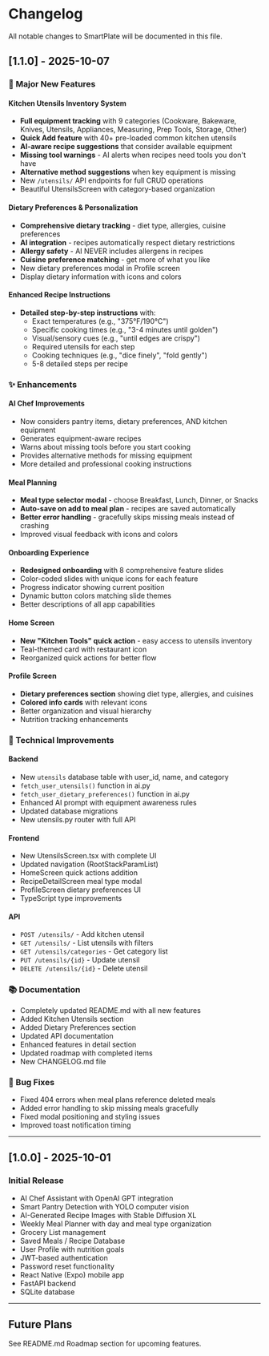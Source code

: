 # Changelog

All notable changes to SmartPlate will be documented in this file.

## [1.1.0] - 2025-10-07

### 🎉 Major New Features

#### Kitchen Utensils Inventory System
- **Full equipment tracking** with 9 categories (Cookware, Bakeware, Knives, Utensils, Appliances, Measuring, Prep Tools, Storage, Other)
- **Quick Add feature** with 40+ pre-loaded common kitchen utensils
- **AI-aware recipe suggestions** that consider available equipment
- **Missing tool warnings** - AI alerts when recipes need tools you don't have
- **Alternative method suggestions** when key equipment is missing
- New `/utensils/` API endpoints for full CRUD operations
- Beautiful UtensilsScreen with category-based organization

#### Dietary Preferences & Personalization
- **Comprehensive dietary tracking** - diet type, allergies, cuisine preferences
- **AI integration** - recipes automatically respect dietary restrictions
- **Allergy safety** - AI NEVER includes allergens in recipes
- **Cuisine preference matching** - get more of what you like
- New dietary preferences modal in Profile screen
- Display dietary information with icons and colors

#### Enhanced Recipe Instructions
- **Detailed step-by-step instructions** with:
  - Exact temperatures (e.g., "375°F/190°C")
  - Specific cooking times (e.g., "3-4 minutes until golden")
  - Visual/sensory cues (e.g., "until edges are crispy")
  - Required utensils for each step
  - Cooking techniques (e.g., "dice finely", "fold gently")
  - 5-8 detailed steps per recipe

### ✨ Enhancements

#### AI Chef Improvements
- Now considers pantry items, dietary preferences, AND kitchen equipment
- Generates equipment-aware recipes
- Warns about missing tools before you start cooking
- Provides alternative methods for missing equipment
- More detailed and professional cooking instructions

#### Meal Planning
- **Meal type selector modal** - choose Breakfast, Lunch, Dinner, or Snacks
- **Auto-save on add to meal plan** - recipes are saved automatically
- **Better error handling** - gracefully skips missing meals instead of crashing
- Improved visual feedback with icons and colors

#### Onboarding Experience
- **Redesigned onboarding** with 8 comprehensive feature slides
- Color-coded slides with unique icons for each feature
- Progress indicator showing current position
- Dynamic button colors matching slide themes
- Better descriptions of all app capabilities

#### Home Screen
- **New "Kitchen Tools" quick action** - easy access to utensils inventory
- Teal-themed card with restaurant icon
- Reorganized quick actions for better flow

#### Profile Screen  
- **Dietary preferences section** showing diet type, allergies, and cuisines
- **Colored info cards** with relevant icons
- Better organization and visual hierarchy
- Nutrition tracking enhancements

### 🔧 Technical Improvements

#### Backend
- New `utensils` database table with user_id, name, and category
- `fetch_user_utensils()` function in ai.py
- `fetch_user_dietary_preferences()` function in ai.py
- Enhanced AI prompt with equipment awareness rules
- Updated database migrations
- New utensils.py router with full API

#### Frontend
- New UtensilsScreen.tsx with complete UI
- Updated navigation (RootStackParamList)
- HomeScreen quick actions addition
- RecipeDetailScreen meal type modal
- ProfileScreen dietary preferences UI
- TypeScript type improvements

#### API
- `POST /utensils/` - Add kitchen utensil
- `GET /utensils/` - List utensils with filters
- `GET /utensils/categories` - Get category list
- `PUT /utensils/{id}` - Update utensil
- `DELETE /utensils/{id}` - Delete utensil

### 📚 Documentation
- Completely updated README.md with all new features
- Added Kitchen Utensils section
- Added Dietary Preferences section  
- Updated API documentation
- Enhanced features in detail section
- Updated roadmap with completed items
- New CHANGELOG.md file

### 🐛 Bug Fixes
- Fixed 404 errors when meal plans reference deleted meals
- Added error handling to skip missing meals gracefully
- Fixed modal positioning and styling issues
- Improved toast notification timing

---

## [1.0.0] - 2025-10-01

### Initial Release

- AI Chef Assistant with OpenAI GPT integration
- Smart Pantry Detection with YOLO computer vision
- AI-Generated Recipe Images with Stable Diffusion XL
- Weekly Meal Planner with day and meal type organization
- Grocery List management
- Saved Meals / Recipe Database
- User Profile with nutrition goals
- JWT-based authentication
- Password reset functionality
- React Native (Expo) mobile app
- FastAPI backend
- SQLite database

---

## Future Plans

See README.md Roadmap section for upcoming features.

